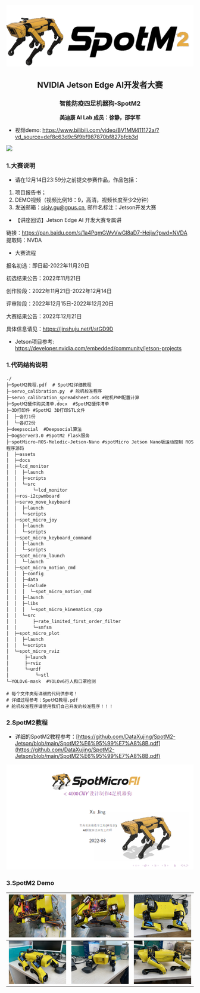 <div align='center'>
    <img src="./images/logo.png">
</div>



<h2 align='center'> NVIDIA Jetson Edge AI开发者大赛</h2>

<h3 align='center'>智能防疫四足机器狗-SpotM2</h3>

<p align='center'><b>美迪康 AI Lab 成员：徐静，邵学军</b></p>

+ 视频demo: https://www.bilibili.com/video/BV1MM411172a/?vd_source=def8c63d9c5f9bf987870bf827bfcb3d

![](https://img1.imgtp.com/2023/04/26/MAHmnQlV.png)

### 1.大赛说明

+ 请在12月14日23:59分之前提交参赛作品，作品包括：

1. 项目报告书；
2. DEMO视频（视频比例16：9，高清，视频长度至少2分钟）
3. 发送邮箱：sisiy.gu@gpus.cn, 邮件名标注：Jetson开发大赛

+ 【讲座回访】Jetson Edge AI 开发大赛专属讲

链接：https://pan.baidu.com/s/1a4PqmGWvVwGl8aD7-Hejiw?pwd=NVDA 
提取码：NVDA 

+ 大赛流程

报名初选：即日起-2022年11月20日

初选结果公告：2022年11月21日

创作阶段：2022年11月21日-2022年12月14日

评审阶段：2022年12月15日-2022年12月20日

大赛结果公告：2022年12月21日

具体信息请见：https://jinshuju.net/f/stGD9D

+ Jetson项目参考:
  https://developer.nvidia.com/embedded/community/jetson-projects



### 1.代码结构说明

```shell
./
├─SpotM2教程.pdf  # SpotM2详细教程
├─servo_calibration.py  # 舵机校准程序
├─servo_calibration_spreadsheet.ods #舵机PWM配置计算
├─SpotM2硬件购买清单.docx  #SpotM2硬件清单
├─3D打印件 #SpotM2 3D打印STL文件
│  ├─各打1份
│  └─各打2份
├─deepsocial  #Deepsocial算法
├─DogServer3.0 #SpotM2 Flask服务  
├─spotMicro-ROS-Melodic-Jetson-Nano #spotMicro Jetson Nano版运动控制 ROS程序源码
│  ├─assets
│  ├─docs
│  ├─lcd_monitor
│  │  ├─launch
│  │  ├─scripts
│  │  └─src
│  │      └─lcd_monitor
│  ├─ros-i2cpwmboard
│  ├─servo_move_keyboard
│  │  ├─launch
│  │  └─scripts
│  ├─spot_micro_joy
│  │  ├─launch
│  │  └─scripts
│  ├─spot_micro_keyboard_command
│  │  ├─launch
│  │  └─scripts
│  ├─spot_micro_launch
│  │  └─launch
│  ├─spot_micro_motion_cmd
│  │  ├─config
│  │  ├─data
│  │  ├─include
│  │  │  └─spot_micro_motion_cmd
│  │  ├─launch
│  │  ├─libs
│  │  │  └─spot_micro_kinematics_cpp
│  │  └─src
│  │      ├─rate_limited_first_order_filter
│  │      └─smfsm
│  ├─spot_micro_plot
│  │  ├─launch
│  │  └─scripts
│  └─spot_micro_rviz
│      ├─launch
│      ├─rviz
│      └─urdf
│          └─stl
└─YOLOv6-mask  #YOLOv6行人和口罩检测

# 每个文件夹有详细的代码供参考！
# 详细过程参考：SpotM2教程.pdf
# 舵机校准程序请使用我们自己开发的校准程序！！！

```



### 2.SpotM2教程

+ 详细的SpotM2教程参考：[https://github.com/DataXujing/SpotM2-Jetson/blob/main/SpotM2%E6%95%99%E7%A8%8B.pdf](https://github.com/DataXujing/SpotM2-Jetson/blob/main/SpotM2%E6%95%99%E7%A8%8B.pdf)

[![](./images/pdf.png)](https://github.com/DataXujing/SpotM2-Jetson/blob/main/SpotM2%E6%95%99%E7%A8%8B.pdf)

### 3.SpotM2 Demo

| ![](./images/20221115_IMG_4510.JPG) | ![](./images/20221115_IMG_4511.JPG) | ![](./images/IMG_4730.JPG) |
| ----------------------------------- | ----------------------------------- | -------------------------- |
| ![](./images/IMG_4731.JPG)          | ![](./images/IMG_4732.JPG)          | ![](./images/IMG_4733.JPG) |


